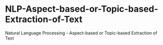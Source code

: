 # NLP-Aspect-based-or-Topic-based-Extraction-of-Text
Natural Language Processing - Aspect-based or Topic-based Extraction of Text

